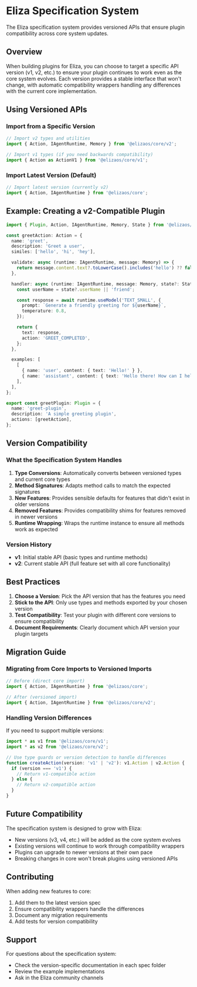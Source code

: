 # Eliza Specification System

The Eliza specification system provides versioned APIs that ensure plugin compatibility across core system updates.

## Overview

When building plugins for Eliza, you can choose to target a specific API version (v1, v2, etc.) to ensure your plugin continues to work even as the core system evolves. Each version provides a stable interface that won't change, with automatic compatibility wrappers handling any differences with the current core implementation.

## Using Versioned APIs

### Import from a Specific Version

```typescript
// Import v2 types and utilities
import { Action, IAgentRuntime, Memory } from '@elizaos/core/v2';

// Import v1 types (if you need backwards compatibility)
import { Action as ActionV1 } from '@elizaos/core/v1';
```

### Import Latest Version (Default)

```typescript
// Import latest version (currently v2)
import { Action, IAgentRuntime } from '@elizaos/core';
```

## Example: Creating a v2-Compatible Plugin

```typescript
import { Plugin, Action, IAgentRuntime, Memory, State } from '@elizaos/core/v2';

const greetAction: Action = {
  name: 'greet',
  description: 'Greet a user',
  similes: ['hello', 'hi', 'hey'],

  validate: async (runtime: IAgentRuntime, message: Memory) => {
    return message.content.text?.toLowerCase().includes('hello') ?? false;
  },

  handler: async (runtime: IAgentRuntime, message: Memory, state?: State) => {
    const userName = state?.userName || 'friend';

    const response = await runtime.useModel('TEXT_SMALL', {
      prompt: `Generate a friendly greeting for ${userName}`,
      temperature: 0.8,
    });

    return {
      text: response,
      action: 'GREET_COMPLETED',
    };
  },

  examples: [
    [
      { name: 'user', content: { text: 'Hello!' } },
      { name: 'assistant', content: { text: 'Hello there! How can I help you today?' } },
    ],
  ],
};

export const greetPlugin: Plugin = {
  name: 'greet-plugin',
  description: 'A simple greeting plugin',
  actions: [greetAction],
};
```

## Version Compatibility

### What the Specification System Handles

1. **Type Conversions**: Automatically converts between versioned types and current core types
2. **Method Signatures**: Adapts method calls to match the expected signatures
3. **New Features**: Provides sensible defaults for features that didn't exist in older versions
4. **Removed Features**: Provides compatibility shims for features removed in newer versions
5. **Runtime Wrapping**: Wraps the runtime instance to ensure all methods work as expected

### Version History

- **v1**: Initial stable API (basic types and runtime methods)
- **v2**: Current stable API (full feature set with all core functionality)

## Best Practices

1. **Choose a Version**: Pick the API version that has the features you need
2. **Stick to the API**: Only use types and methods exported by your chosen version
3. **Test Compatibility**: Test your plugin with different core versions to ensure compatibility
4. **Document Requirements**: Clearly document which API version your plugin targets

## Migration Guide

### Migrating from Core Imports to Versioned Imports

```typescript
// Before (direct core import)
import { Action, IAgentRuntime } from '@elizaos/core';

// After (versioned import)
import { Action, IAgentRuntime } from '@elizaos/core/v2';
```

### Handling Version Differences

If you need to support multiple versions:

```typescript
import * as v1 from '@elizaos/core/v1';
import * as v2 from '@elizaos/core/v2';

// Use type guards or version detection to handle differences
function createAction(version: 'v1' | 'v2'): v1.Action | v2.Action {
  if (version === 'v1') {
    // Return v1-compatible action
  } else {
    // Return v2-compatible action
  }
}
```

## Future Compatibility

The specification system is designed to grow with Eliza:

- New versions (v3, v4, etc.) will be added as the core system evolves
- Existing versions will continue to work through compatibility wrappers
- Plugins can upgrade to newer versions at their own pace
- Breaking changes in core won't break plugins using versioned APIs

## Contributing

When adding new features to core:

1. Add them to the latest version spec
2. Ensure compatibility wrappers handle the differences
3. Document any migration requirements
4. Add tests for version compatibility

## Support

For questions about the specification system:

- Check the version-specific documentation in each spec folder
- Review the example implementations
- Ask in the Eliza community channels
